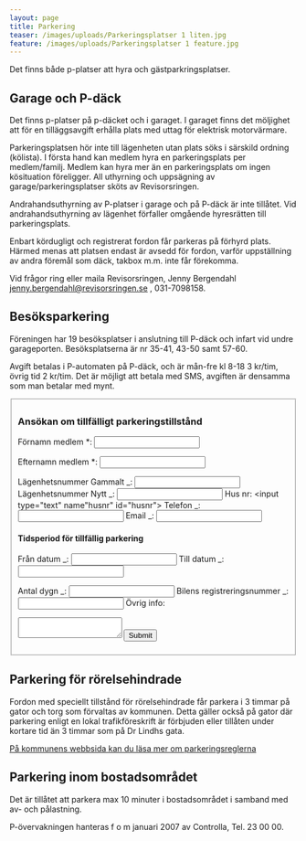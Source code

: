 ```yaml
---
layout: page
title: Parkering
teaser: /images/uploads/Parkeringsplatser 1 liten.jpg
feature: /images/uploads/Parkeringsplatser 1 feature.jpg
---
```

Det finns både p-platser att hyra och gästparkringsplatser.

## Garage och P-däck

Det finns p-platser på p-däcket och i garaget. I garaget finns det möljighet att för en tilläggsavgift erhålla plats med uttag för elektrisk motorvärmare. 

Parkeringsplatsen hör inte till lägenheten utan plats söks i särskild ordning (kölista).  I första hand kan medlem hyra en parkeringsplats per medlem/familj. Medlem kan hyra mer än en parkeringsplats om ingen kösituation föreligger. All uthyrning och uppsägning av garage/parkeringsplatser sköts av Revisorsringen.  

Andrahandsuthyrning av P-platser i garage och på P-däck är inte tillåtet. Vid andrahandsuthyrning av lägenhet förfaller omgående hyresrätten till parkeringsplats.

Enbart kördugligt och registrerat fordon får parkeras på förhyrd plats. Härmed menas att platsen endast är avsedd för fordon, varför uppställning av andra föremål som däck, takbox m.m. inte får förekomma.

Vid frågor ring eller maila Revisorsringen, Jenny Bergendahl jenny.bergendahl@revisorsringen.se , 031-7098158.

## Besöksparkering

Föreningen har 19 besöksplatser i anslutning till P-däck och infart vid undre garageporten. Besöksplatserna är nr 35-41, 43-50 samt 57-60.

Avgift betalas i P-automaten på P-däck, och är mån-fre kl 8-18 3 kr/tim, övrig tid 2 kr/tim. Det är möjligt att betala med SMS, avgiften är densamma som man betalar med mynt.

<fieldset>
<h3>Ansökan om tillfälligt parkeringstillstånd</h3>

<form data-netlify="true" data-netlify-honeypot="bot-field" id="parkeringstillstånd">
<label>Förnamn medlem *:</label>
<input type="text" name="fornamn">

<label for="efternamn">Efternamn medlem *:</label>
<input type="text" name="efternamn" id="efternamn">

<label for="lagenhetsnummer">Lägenhetsnummer Gammalt _:</label>
<input type="text" name="lagenhetsnummer" id="lagenhetsnummer">
<label for="lagenhetsnummer_nytt">Lägenhetsnummer Nytt _:</label>
<input type="text" name="lagenhetsnummer_nytt" id="lagenhetsnummer_nytt">
<label for="husnr">Hus nr:</label>
<input type="text" name"husnr" id="husnr">
<label for="telefon">Telefon _:</label>
<input type="text" name="telefon" id="telefon">
<label for="epost">Email _:</label>
<input type="text" name="epost" id="epost">

<h4>Tidsperiod för tillfällig parkering</h4>

<label for="fran">Från datum _:</label>
<input type="text" name="fran" id="fran">
<label for="till">Till datum _:</label>
<input type="text" name="till" id="till">

<label for="antal_dygn">Antal dygn _:</label>
<input type="text" name="antal_dygn" id="antal_dygn">
<label for="regnr">Bilens registreringsnummer _:</label>
<input type="text" name="regnr" id="regnr">
<label for="ovrigt">Övrig info:</label>
<textarea name="ovrigt" id="ovrigt">

</textarea>
<input type="submit" id="Skicka in">
</form>
</fieldset>

## Parkering för rörelsehindrade

Fordon med speciellt tillstånd för rörelsehindrade får parkera i 3 timmar på gator och torg som förvaltas av kommunen. Detta gäller också på gator där parkering enligt en lokal trafikföreskrift är förbjuden eller tillåten under kortare tid än 3 timmar som på Dr Lindhs gata.

[På kommunens webbsida kan du läsa mer om parkeringsreglerna](https://goteborg.se/wps/portal/start/parkeringstillstand-och-parkeringsplatser/parkeringstillstand/parkeringstillstand-for-rorelsehindrade/regler-for-att-parkera/!ut/p/z1/jY_LDoIwEEW_hm1nShVbd7AxEhKjCYLdGJAKjVCbipr49T42ajTG2U1yzp25ICEHaYqTrote703R3vaVDNYpxTmPaIgzuhzhNBY8oTzyuWCQPQB8mxCjhR8xxMnMB_mP_wOQH_GvhyAGqcuOnDcdQSKY4GyIQcAwGNGBuL8fmpLxGqRTW-WUI0d3a9X0vR176GHlWm2qhhyUh7ZwO-W0qYlt7De12R96yJ8K2C7NL4nKrtKcsu0!/dz/d5/L2dBISEvZ0FBIS9nQSEh/)

## Parkering inom bostadsområdet

Det är tillåtet att parkera max 10 minuter i bostadsområdet i samband med av- och pålastning.

P-övervakningen hanteras f o m januari 2007 av Controlla, Tel. 23 00 00.
